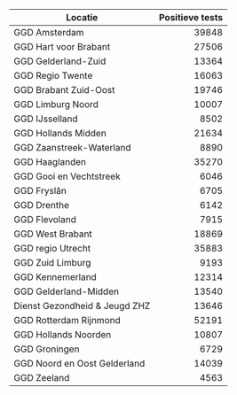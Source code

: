 | Locatie | Positieve tests |
|---------|----------------:|
| GGD Amsterdam                            | 39848 |
| GGD Hart voor Brabant                    | 27506 |
| GGD Gelderland-Zuid                      | 13364 |
| GGD Regio Twente                         | 16063 |
| GGD Brabant Zuid-Oost                    | 19746 |
| GGD Limburg Noord                        | 10007 |
| GGD IJsselland                           |  8502 |
| GGD Hollands Midden                      | 21634 |
| GGD Zaanstreek-Waterland                 |  8890 |
| GGD Haaglanden                           | 35270 |
| GGD Gooi en Vechtstreek                  |  6046 |
| GGD Fryslân                              |  6705 |
| GGD Drenthe                              |  6142 |
| GGD Flevoland                            |  7915 |
| GGD West Brabant                         | 18869 |
| GGD regio Utrecht                        | 35883 |
| GGD Zuid Limburg                         |  9193 |
| GGD Kennemerland                         | 12314 |
| GGD Gelderland-Midden                    | 13540 |
| Dienst Gezondheid & Jeugd ZHZ            | 13646 |
| GGD Rotterdam Rijnmond                   | 52191 |
| GGD Hollands Noorden                     | 10807 |
| GGD Groningen                            |  6729 |
| GGD Noord en Oost Gelderland             | 14039 |
| GGD Zeeland                              |  4563 |
